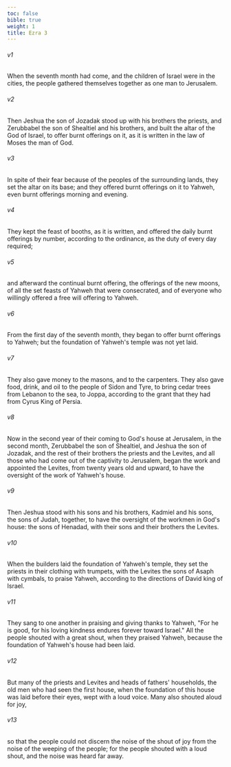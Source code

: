 ```yaml
---
toc: false
bible: true
weight: 1
title: Ezra 3
---
```




###### v1 
When the seventh month had come, and the children of Israel were in the cities, the people gathered themselves together as one man to Jerusalem. 

###### v2 
Then Jeshua the son of Jozadak stood up with his brothers the priests, and Zerubbabel the son of Shealtiel and his brothers, and built the altar of the God of Israel, to offer burnt offerings on it, as it is written in the law of Moses the man of God. 

###### v3 
In spite of their fear because of the peoples of the surrounding lands, they set the altar on its base; and they offered burnt offerings on it to Yahweh, even burnt offerings morning and evening. 

###### v4 
They kept the feast of booths, as it is written, and offered the daily burnt offerings by number, according to the ordinance, as the duty of every day required; 

###### v5 
and afterward the continual burnt offering, the offerings of the new moons, of all the set feasts of Yahweh that were consecrated, and of everyone who willingly offered a free will offering to Yahweh. 

###### v6 
From the first day of the seventh month, they began to offer burnt offerings to Yahweh; but the foundation of Yahweh's temple was not yet laid. 

###### v7 
They also gave money to the masons, and to the carpenters. They also gave food, drink, and oil to the people of Sidon and Tyre, to bring cedar trees from Lebanon to the sea, to Joppa, according to the grant that they had from Cyrus King of Persia. 

###### v8 
Now in the second year of their coming to God's house at Jerusalem, in the second month, Zerubbabel the son of Shealtiel, and Jeshua the son of Jozadak, and the rest of their brothers the priests and the Levites, and all those who had come out of the captivity to Jerusalem, began the work and appointed the Levites, from twenty years old and upward, to have the oversight of the work of Yahweh's house. 

###### v9 
Then Jeshua stood with his sons and his brothers, Kadmiel and his sons, the sons of Judah, together, to have the oversight of the workmen in God's house: the sons of Henadad, with their sons and their brothers the Levites. 

###### v10 
When the builders laid the foundation of Yahweh's temple, they set the priests in their clothing with trumpets, with the Levites the sons of Asaph with cymbals, to praise Yahweh, according to the directions of David king of Israel. 

###### v11 
They sang to one another in praising and giving thanks to Yahweh, "For he is good, for his loving kindness endures forever toward Israel." All the people shouted with a great shout, when they praised Yahweh, because the foundation of Yahweh's house had been laid. 

###### v12 
But many of the priests and Levites and heads of fathers' households, the old men who had seen the first house, when the foundation of this house was laid before their eyes, wept with a loud voice. Many also shouted aloud for joy, 

###### v13 
so that the people could not discern the noise of the shout of joy from the noise of the weeping of the people; for the people shouted with a loud shout, and the noise was heard far away.
